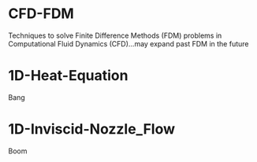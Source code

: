 # CFD-FDM

Techniques to solve Finite Difference Methods (FDM) problems in Computational Fluid Dynamics (CFD)...may expand past FDM in the future

# 1D-Heat-Equation

Bang

# 1D-Inviscid-Nozzle_Flow

Boom
